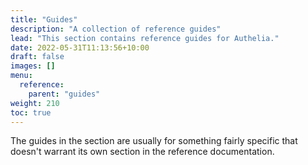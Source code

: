```yaml
---
title: "Guides"
description: "A collection of reference guides"
lead: "This section contains reference guides for Authelia."
date: 2022-05-31T11:13:56+10:00
draft: false
images: []
menu:
  reference:
    parent: "guides"
weight: 210
toc: true
---
```


The guides in the section are usually for something fairly specific that doesn't warrant its own section in the
reference documentation.
